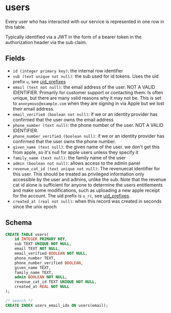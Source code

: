 # users

Every user who has interacted with our service is represented in one row in this
table.

Typically identified via a JWT in the form of a bearer token in the
authorization header via the sub claim.

## Fields

- `id (integer primary key)`: the internal row identifier
- `sub (text unique not null)`: the sub used for id tokens. Uses the uid prefix
  `u`, see [uid_prefixes](../uid_prefixes.md)
- `email (text not null)`: the email address of the user. NOT A VALID IDENTIFIER.
  Primarily for customer support or contacting them. Is often unique, but there are
  many valid reasons why it may not be. This is set to `anonymous@example.com` when
  they are signing in via Apple but we lost their email address.
- `email_verified (boolean not null)`: if we or an identity provider has confirmed
  that the user owns the email address
- `phone_number (text null)`: the phone number of the user. NOT A VALID IDENTIFIER.
- `phone_number_verified (boolean null)`: if we or an identity provider has confirmed
  that the user owns the phone number.
- `given_name (text null)`: the given name of the user. we don't get this from apple,
  so it's null for apple users unless they specify it
- `family_name (text null)`: the family name of the user
- `admin (boolean not null)`: allows access to the admin panel
- `revenue_cat_id (text unique not null)`: The revenuecat identifier for this user. This
  should be treated as privileged information only accessible by the user and
  admins, unlike the sub. Note that the revenue cat id alone is sufficient for anyone
  to determine the users entitlements and make some modifications, such as uploading
  a new apple receipt for the account. The uid prefix is `u_rc`, see
  [uid_prefixes](../uid_prefixes.md).
- `created_at (real not null)`: when this record was created in seconds since
  the unix epoch

## Schema

```sql
CREATE TABLE users(
    id INTEGER PRIMARY KEY,
    sub TEXT UNIQUE NOT NULL,
    email TEXT NOT NULL,
    email_verified BOOLEAN NOT NULL,
    phone_number TEXT,
    phone_number_verified BOOLEAN,
    given_name TEXT,
    family_name TEXT,
    admin BOOLEAN NOT NULL,
    revenue_cat_id TEXT UNIQUE NOT NULL,
    created_at REAL NOT NULL
);

/* search */
CREATE INDEX users_email_idx ON users(email);
```
